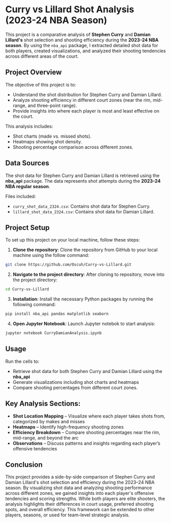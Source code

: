 # Curry vs Lillard Shot Analysis (2023-24 NBA Season)

This project is a comparative analysis of **Stephen Curry** and **Damian Lillard's** shot selection and shooting efficiency during the **2023-24 NBA season**. By using the `nba_api` package, I extracted detailed shot data for both players, created visualizations, and analyzed their shooting tendencies across different areas of the court.

## Project Overview

The objective of this project is to:
- Understand the shot distribution for Stephen Curry and Damian Lillard.
- Analyze shooting efficiency in different court zones (near the rim, mid-range, and three-point range).
- Provide insights into where each player is most and least effective on the court.

This analysis includes:
- Shot charts (made vs. missed shots).
- Heatmaps showing shot density.
- Shooting percentage comparison across different zones.

## Data Sources

The shot data for Stephen Curry and Damian Lillard is retrieved using the **nba_api** package. The data represents shot attempts during the **2023-24 NBA regular season**.

Files included:
- `curry_shot_data_2324.csv`: Contains shot data for Stephen Curry.
- `lillard_shot_data_2324.csv`: Contains shot data for Damian Lillard.


## Project Setup

To set up this project on your local machine, follow these steps: 

1. **Clone the repository**: Clone the repository from GitHub to your local machine using the follow command:

```bash
git clone https://github.com/Oscuh/Curry-vs-Lillard.git
```
2. **Navigate to the project directory**: After cloning to repository, move into the project directory:

```bash
cd Curry-vs-Lillard
```
3. **Installation**: Install the necessary Python packages by running the following command:

```bash
pip install nba_api pandas matplotlib seaborn
```
4. **Open Jupyter Notebook**: Launch Jupyter notebok to start analysis:

```bash
jupyter notebook CurryDamianAnalysis.ipynb
```

## Usage

Run the cells to:
  - Retrieve shot data for both Stephen Curry and Damian Lillard using the **nba_api**
  - Generate visualizations including shot charts and heatmaps
  - Compare shooting percentages from different court zones.

## Key Analysis Sections: 

- **Shot Location Mapping** – Visualize where each player takes shots from, categorized by makes and misses
- **Heatmaps** – Identify high-frequency shooting zones
- **Efficiency Breakdown** – Compare shooting percentages near the rim, mid-range, and beyond the arc
- **Observations** – Discuss patterns and insights regarding each player’s offensive tendencies

## Conclusion

This project provides a side-by-side comparison of Stephen Curry and Damian Lillard's shot selection and efficiency during the 2023–24 NBA season. By visualizing shot data and analyzing shooting performance across different zones, we gained insights into each player's offensive tendencies and scoring strengths. While both players are elite shooters, the analysis highlights their differences in court usage, preferred shooting spots, and overall efficiency. This framework can be extended to other players, seasons, or used for team-level strategic analysis.
